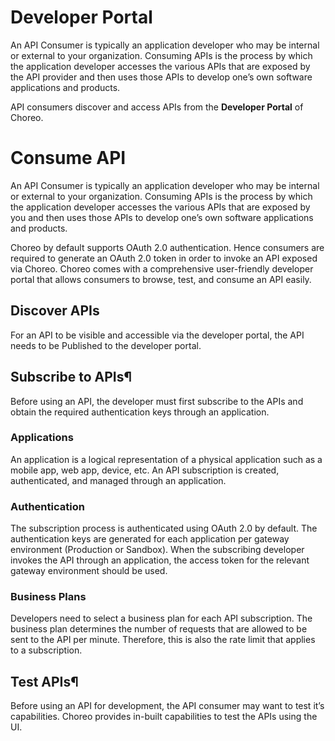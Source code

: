 # Developer Portal

An API Consumer is typically an application developer who may be internal or external to your organization. Consuming APIs is the process by which the application developer accesses the various APIs that are exposed by the API provider and then uses those APIs to develop one’s own software applications and products. 

API consumers discover and access APIs from the **Developer Portal** of Choreo. 

# Consume API

An API Consumer is typically an application developer who may be internal or external to your organization. Consuming APIs is the process by which the application developer accesses the various APIs that are exposed by you and then uses those APIs to develop one’s own software applications and products.

Choreo by default supports OAuth 2.0 authentication. Hence consumers are required  to generate an OAuth 2.0 token in order to invoke an API exposed via Choreo. Choreo comes with a comprehensive user-friendly developer portal that allows consumers to browse, test, and consume an API easily.

## Discover APIs
For an API to be visible and accessible via the developer portal, the API needs to be Published to the developer portal.

## Subscribe to APIs¶
Before using an API, the developer must first subscribe to the APIs and obtain the required authentication keys through an application.

### Applications
An application is a logical representation of a physical application such as a mobile app, web app, device, etc. An API subscription is created, authenticated, and managed through an application.

### Authentication
The subscription process is authenticated using OAuth 2.0 by default. The authentication keys are generated for each application per gateway environment (Production or Sandbox). When the subscribing developer invokes the API through an application, the access token for the relevant gateway environment should be used.

### Business Plans
Developers need to select a business plan for each API subscription. The business plan determines the number of requests that are allowed to be sent to the API per minute. Therefore, this is also the rate limit that applies to a subscription.

## Test APIs¶
Before using an API for development, the API consumer may want to test it’s capabilities. Choreo provides in-built capabilities to test the APIs using the UI.


